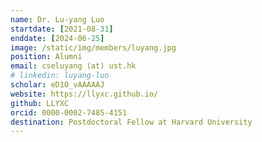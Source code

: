 ```yaml
---
name: Dr. Lu-yang Luo
startdate: [2021-08-31]
enddate: [2024-06-25]
image: /static/img/members/luyang.jpg
position: Alumni
email: cseluyang (at) ust.hk
# linkedin: luyang-luo
scholar: eD1O_vAAAAAJ
website: https://llyxc.github.io/
github: LLYXC
orcid: 0000-0002-7485-4151
destination: Postdoctoral Fellow at Harvard University
---
```

